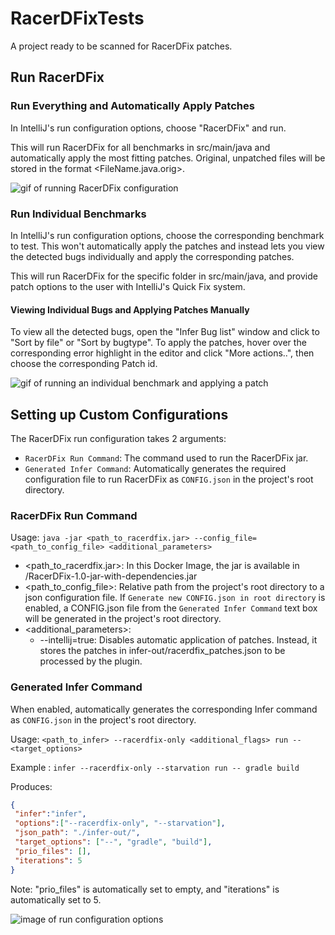 # RacerDFixTests
A project ready to be scanned for RacerDFix patches.

## Run RacerDFix
### Run Everything and Automatically Apply Patches

In IntelliJ's run configuration options, choose "RacerDFix" and run.

This will run RacerDFix for all benchmarks in src/main/java and automatically apply the most fitting patches. Original, unpatched files will be stored in the format <FileName.java.orig>.

![gif of running RacerDFix configuration](https://i.imgur.com/z2UpFco.gif)

### Run Individual Benchmarks

In IntelliJ's run configuration options, choose the corresponding benchmark to test. This won't automatically apply the patches and instead lets you view the detected bugs individually and apply the corresponding patches.

This will run RacerDFix for the specific folder in src/main/java, and provide patch options to the user with IntelliJ's Quick Fix system.

#### Viewing Individual Bugs and Applying Patches Manually

To view all the detected bugs, open the "Infer Bug list" window and click to "Sort by file" or "Sort by bugtype". To apply the patches, hover over the corresponding error highlight in the editor and click "More actions..", then choose the corresponding Patch id.


![gif of running an individual benchmark and applying a patch](https://i.imgur.com/lbYcEXv.gif)

## Setting up Custom Configurations
The RacerDFix run configuration takes 2 arguments:
* `RacerDFix Run Command`: The command used to run the RacerDFix jar.
* `Generated Infer Command`: Automatically generates the required configuration file to run RacerDFix as `CONFIG.json` in the project's root directory.

### RacerDFix Run Command
Usage:
`java -jar <path_to_racerdfix.jar> --config_file=<path_to_config_file> <additional_parameters>`
* <path_to_racerdfix.jar>: In this Docker Image, the jar is available in /RacerDFix-1.0-jar-with-dependencies.jar
* <path_to_config_file>: Relative path from the project's root directory to a json configuration file. If `Generate new CONFIG.json in root directory` is enabled, a CONFIG.json file from the `Generated Infer Command` text box will be generated in the project's root directory.
* <additional_parameters>: 
  * --intellij=true: Disables automatic application of patches. Instead, it stores the patches in infer-out/racerdfix_patches.json to be processed by the plugin.
  
### Generated Infer Command
When enabled, automatically generates the corresponding Infer command as `CONFIG.json` in the project's root directory.

Usage:
`<path_to_infer> --racerdfix-only <additional_flags> run -- <target_options>`

Example : `infer --racerdfix-only --starvation run -- gradle build`

Produces: 
```json
{
 "infer":"infer",
 "options":["--racerdfix-only", "--starvation"],
 "json_path": "./infer-out/",
 "target_options": ["--", "gradle", "build"],
 "prio_files": [],
 "iterations": 5
}
```
Note: "prio_files" is automatically set to empty, and "iterations" is automatically set to 5.


![image of run configuration options](https://imgur.com/VvAvo6L.png)
